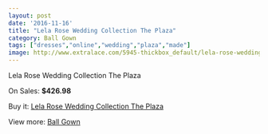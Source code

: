 ```yaml
---
layout: post
date: '2016-11-16'
title: "Lela Rose Wedding Collection The Plaza"
category: Ball Gown
tags: ["dresses","online","wedding","plaza","made"]
image: http://www.extralace.com/5945-thickbox_default/lela-rose-wedding-collection-the-plaza.jpg
---
```

Lela Rose Wedding Collection The Plaza

On Sales: **$426.98**
<a href="https://www.extralace.com/ball-gown/2826-lela-rose-wedding-collection-the-plaza.html"><amp-img layout="responsive" width="600" height="600" src="//www.extralace.com/5945-thickbox_default/lela-rose-wedding-collection-the-plaza.jpg" alt="Lela Rose Wedding Collection The Plaza 0" /></a>
<a href="https://www.extralace.com/ball-gown/2826-lela-rose-wedding-collection-the-plaza.html"><amp-img layout="responsive" width="600" height="600" src="//www.extralace.com/5946-thickbox_default/lela-rose-wedding-collection-the-plaza.jpg" alt="Lela Rose Wedding Collection The Plaza 1" /></a>

Buy it: [Lela Rose Wedding Collection The Plaza](https://www.extralace.com/ball-gown/2826-lela-rose-wedding-collection-the-plaza.html "Lela Rose Wedding Collection The Plaza")

View more: [Ball Gown](https://www.extralace.com/3-ball-gown "Ball Gown")